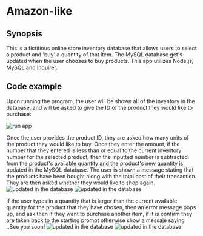 # Amazon-like

## Synopsis

This is a fictitious online store inventory database that allows users to select a product and 'buy' a quantity of that item. The MySQL database get's updated when the user chooses to buy products. This app utilizes Node.js, MySQL and [Inquirer](https://www.npmjs.com/package/inquirer/).


## Code example

Upon running the program, the user will be shown all of the inventory in the database, and will be asked to give the ID of the product they would like to purchase:

![run app](images/inventory.png)

Once the user provides the product ID, they are asked how many units of the product they would like to buy. Once they enter the amount, if the number that they entered is less than or equal to the current inventory number for the selected product, then the inputted number is subtracted from the product's available quantity and the product's new quantity is updated in the MySQL database. The user is shown a message stating that the products have been bought along with the total cost of their transaction. They are then asked whether they would like to shop again.
![updated in the database](confirmBuyMore.png)
![updated in the database](confirmMoreBuy.png)

If the user types in a quantity that is larger than the current available quantity for the product that they have chosen, then an error message pops up, and ask then if they want to purchase another item, if it is confirm they  are taken back to the starting prompt otherwise show a messaje saying ..See you soon!
![updated in the database](insuficiente.png)
![updated in the database](thanks.png)

